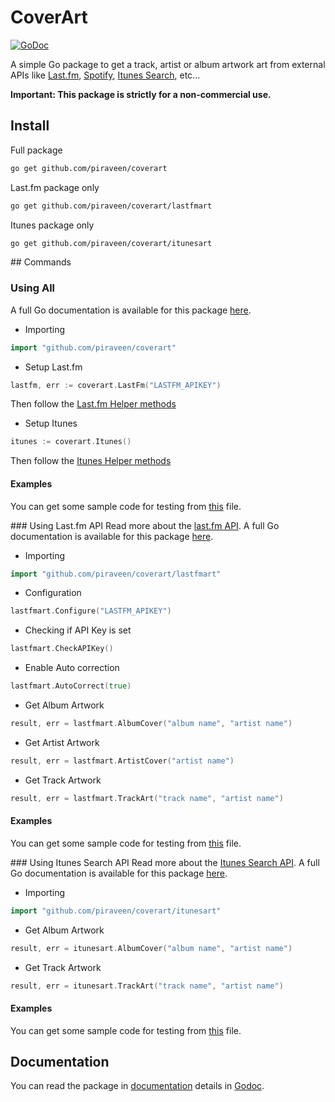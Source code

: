 # CoverArt
[![GoDoc](https://godoc.org/github.com/piraveen/coverart?status.svg)](https://godoc.org/github.com/piraveen/coverart)

A simple Go package to get a track, artist or album artwork art from external APIs like
[Last.fm](http://www.last.fm), [Spotify](https://www.spotify.com),
[Itunes Search](https://affiliate.itunes.apple.com/resources/documentation/itunes-store-web-service-search-api/),
etc...

<strong>Important: This package is strictly for a non-commercial use.</strong>

## Install
Full package
```bash
go get github.com/piraveen/coverart
```
Last.fm package only
```bash
go get github.com/piraveen/coverart/lastfmart
```
Itunes package only
```bash
go get github.com/piraveen/coverart/itunesart
```

## Commands
### Using All
A full Go documentation is available for this package [here](https://godoc.org/github.com/piraveen/coverart).

- Importing
```go
import "github.com/piraveen/coverart"
```

- Setup Last.fm
```go
lastfm, err := coverart.LastFm("LASTFM_APIKEY")
```
Then follow the [Last.fm Helper methods](#using-lastfm-api)

- Setup Itunes
```go
itunes := coverart.Itunes()
```
Then follow the [Itunes Helper methods](#using-itunes-search-api)

#### Examples
You can get some sample code for testing from [this](https://github.com/piraveen/coverart/blob/master/defaults_test.go) file.

### Using Last.fm API
Read more about the [last.fm API](http://last.fm).
A full Go documentation is available for this package [here](https://godoc.org/github.com/piraveen/coverart/lastfmart).

- Importing
```go
import "github.com/piraveen/coverart/lastfmart"
```
- Configuration
```go
lastfmart.Configure("LASTFM_APIKEY")
```
- Checking if API Key is set
```go
lastfmart.CheckAPIKey()
```
- Enable Auto correction
```go
lastfmart.AutoCorrect(true)
```
- Get Album Artwork
```go
result, err = lastfmart.AlbumCover("album name", "artist name")
```
- Get Artist Artwork
```go
result, err = lastfmart.ArtistCover("artist name")
```
- Get Track Artwork
```go
result, err = lastfmart.TrackArt("track name", "artist name")
```
#### Examples
You can get some sample code for testing from [this](https://github.com/piraveen/coverart/blob/master/lastfmart/lastfmart_test.go) file.

### Using Itunes Search API
Read more about the [Itunes Search API](https://affiliate.itunes.apple.com/resources/documentation/itunes-store-web-service-search-api/).
A full Go documentation is available for this package [here](https://godoc.org/github.com/piraveen/coverart/itunesart).

- Importing
```go
import "github.com/piraveen/coverart/itunesart"
```
- Get Album Artwork
```go
result, err = itunesart.AlbumCover("album name", "artist name")
```
- Get Track Artwork
```go
result, err = itunesart.TrackArt("track name", "artist name")
```
#### Examples
You can get some sample code for testing from [this](https://github.com/piraveen/coverart/blob/master/itunesart/itunesart_test.go) file.

## Documentation
You can read the package in [documentation](https://godoc.org/github.com/piraveen/coverart) details in [Godoc](godoc.org).
